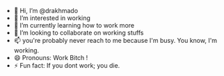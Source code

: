- 👋 Hi, I’m @drakhmado
- 👀 I’m interested in working
- 🌱 I’m currently learning how to work more
- 💞️ I’m looking to collaborate on working stuffs
- 📫 you're probably never reach to me because I'm busy. You know, I'm working.
- 😄 Pronouns: Work Bitch ! 
- ⚡ Fun fact: If you dont work; you die.

<!--- drakhmado is a working repository --->

